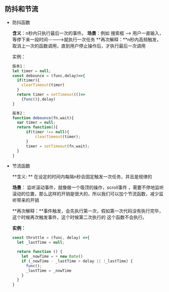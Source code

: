 ## 防抖和节流

- 防抖函数

  **含义**：n秒内只执行最后一次的事件。
  **场景**：例如 搜索框 —> 用户一直输入，等停下来一段时间----->就执行一次任务
  **再次解释：**n秒内高频触发，取消上一次的函数调用，直到用户停止操作后，才执行最后一次调用

  实例：

  ```javascript
  版本1：
  let timer = null;
  const debounce = (func,delay)=>{
    if(timer){
      clearTimeout(timer)
    }
    return timer = setTimeout(()=> 
      {func()},delay)
  }
  
  版本2：
  function debounce(fn,wait){
    var timer = null;
    return function(){
        if(timer !== null){
            clearTimeout(timer);
        }
        timer = setTimeout(fn,wait);
    }
  }
  ```



- 节流函数

  **含义: ** 在设定的时间内每隔n秒会固定触发一次任务，并且是规律的

  **场景**： 监听滚动事件，就像做一个吸顶的操作，scroll事件 ，需要不停地监听滚动的位置，那么这样的开销是很大的，所以我们可以加个节流函数，减少监听带来的开销

  **再次解释：**事件触发，会先执行第一次，假如第一次代码没有执行完毕，这个时候再次触发事件，这个时候第二次执行的 这个函数不会执行。

  **实例：**

  ```javascript
  const throttle = (func, delay) =>{
    let _lastTime = null;
  
    return function () {
      let _nowTime = + new Date()
      if (_nowTime - _lastTime > delay || !_lastTime) {
        func();
        _lastTime = _nowTime
      }
    }
  }
  ```

  

